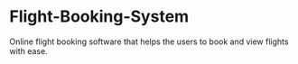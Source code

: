 # Flight-Booking-System
Online flight booking software that helps the users to book and view flights with ease.
